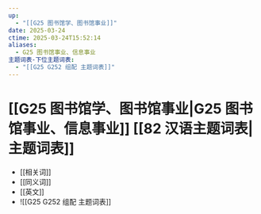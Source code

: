 ```yaml
---
up:
  - "[[G25 图书馆学、图书馆事业]]"
date: 2025-03-24
ctime: 2025-03-24T15:52:14
aliases:
  - G25 图书馆事业、信息事业
主题词表-下位主题词表:
  - "[[G25 G252 组配 主题词表]]"
---
```


# [[G25 图书馆学、图书馆事业|G25 图书馆事业、信息事业]] [[82 汉语主题词表|主题词表]]

- [[相关词]]
- [[同义词]]
- [[英文]]
- ![[G25 G252 组配 主题词表]]
